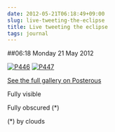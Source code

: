 ```yaml
---
date: 2012-05-21T06:18:49+09:00
slug: live-tweeting-the-eclipse
title: Live tweeting the eclipse
tags: journal
---
```


##06:18 Monday 21 May 2012

[![P446](http://getfile1.posterous.com/getfile/files.posterous.com/thunderrabbit/gfnDejAJwkDepjqpDjszoyvDjzJyyxrleIfqzfpjprBggovvoGwgwCgpjcxE/p446.jpg.scaled500.jpg)](http://getfile3.posterous.com/getfile/files.posterous.com/thunderrabbit/gfnDejAJwkDepjqpDjszoyvDjzJyyxrleIfqzfpjprBggovvoGwgwCgpjcxE/p446.jpg.scaled1000.jpg) [![P447](http://getfile9.posterous.com/getfile/files.posterous.com/thunderrabbit/vEkghdgBblkpqlhIJmqGcftqGgwsyhGbiGaadFnzCBphdjlAIczDevuftejx/p447.jpg.scaled500.jpg)](http://getfile2.posterous.com/getfile/files.posterous.com/thunderrabbit/vEkghdgBblkpqlhIJmqGcftqGgwsyhGbiGaadFnzCBphdjlAIczDevuftejx/p447.jpg.scaled1000.jpg)

[See the full gallery on Posterous](http://stream.robnugen.com/live-tweeting-the-eclipse)

Fully visible

Fully obscured (*)

(*) by clouds
